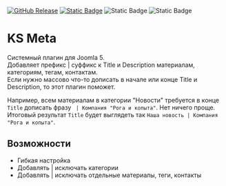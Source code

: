 [![GitHub Release](https://img.shields.io/github/v/release/mediafoks/plg_system_ksmeta?display_name=release&style=flat-square&color=blue)](https://github.com/mediafoks/plg_system_ksmeta/releases)
[![Static Badge](https://img.shields.io/badge/Joomla-5-orange?style=flat-square&logo=joomla&logoColor=white)](https://github.com/joomla/joomla-cms) ![Static Badge](https://img.shields.io/badge/type-plugin-yellow?style=flat-square) ![Static Badge](https://img.shields.io/badge/group-system-violet?style=flat-square)

# KS Meta

Системный плагин для Joomla 5.\
Добавляет префикс | суффикс к Title и Description материалам, категориям, тегам, контактам.\
Если нужно массово что-то дописать в начале или конце Title и Description, то этот плагин поможет.

Например, всем материалам в категории "Новости" требуется в конце `Title` дописать фразу ` | Компания "Рога и копыта"`. Нет ничего проще. \
Итоговый результат `Title` будет выглядеть так `Наша новость | Компания "Рога и копыта"`.

## Возможности

-   Гибкая настройка
-   Добавлять | исключать категории
-   Добавлять | исключать отдельные материалы, теги, контакты
